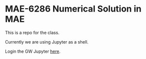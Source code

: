 # MAE-6286 Numerical Solution in MAE

This is a repo for the class.

Currently we are using Jupyter as a shell.

Login the GW Jupyter [here](go.gwu.edu/jupyter).


